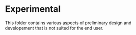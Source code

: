 # Experimental

This folder contains various aspects of preliminary design and developement that is not suited for the end user.
